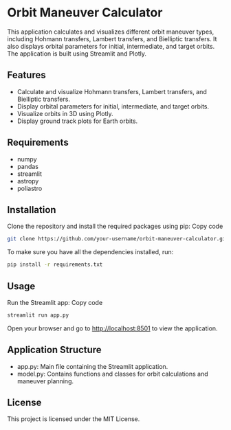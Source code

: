# Orbit Maneuver Calculator

This application calculates and visualizes different orbit maneuver types, including Hohmann transfers, Lambert transfers, and Bielliptic transfers. It also displays orbital parameters for initial, intermediate, and target orbits. The application is built using Streamlit and Plotly.

## Features

- Calculate and visualize Hohmann transfers, Lambert transfers, and Bielliptic transfers.
- Display orbital parameters for initial, intermediate, and target orbits.
- Visualize orbits in 3D using Plotly.
- Display ground track plots for Earth orbits.

## Requirements

- numpy
- pandas
- streamlit
- astropy
- poliastro

## Installation

Clone the repository and install the required packages using pip:
Copy code

```bash
git clone https://github.com/your-username/orbit-maneuver-calculator.git cd orbit-maneuver-calculator pip install -r requirements.txt
```

To make sure you have all the dependencies installed, run:

```bash
pip install -r requirements.txt
```

## Usage

Run the Streamlit app:
Copy code

```bash
streamlit run app.py
```

Open your browser and go to <http://localhost:8501> to view the application.

## Application Structure

- app.py: Main file containing the Streamlit application.
- model.py: Contains functions and classes for orbit calculations and maneuver planning.

## License

This project is licensed under the MIT License.
